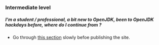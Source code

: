 ### Intermediate level

##### I'm a student / professional, a bit new to OpenJDK, been to OpenJDK hackdays before, where do I continue from ?

- Go through [this section](how-to-navigate/intermedia-level.md) slowly befoe publishing the site.
